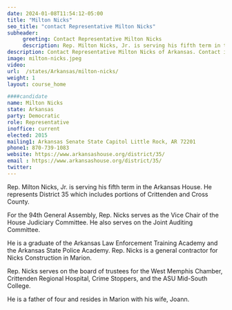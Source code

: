 ```yaml
---
date: 2024-01-08T11:54:12-05:00
title: "Milton Nicks"
seo_title: "contact Representative Milton Nicks"
subheader:
     greeting: Contact Representative Milton Nicks
     description: Rep. Milton Nicks, Jr. is serving his fifth term in the Arkansas House. He represents District 35 which includes portions of Crittenden and Cross County. For the 94th General Assembly, Rep. Nicks serves as the Vice Chair of the House Judiciary Committee. He also serves on the Joint Auditing Committee.
description: Contact Representative Milton Nicks of Arkansas. Contact information for Milton Nicks includes email address, phone number, and mailing address.
image: milton-nicks.jpeg
video:
url:  /states/Arkansas/milton-nicks/
weight: 1
layout: course_home

####candidate
name: Milton Nicks
state: Arkansas
party: Democratic
role: Representative
inoffice: current
elected: 2015
mailing1: Arkansas Senate State Capitol Little Rock, AR 72201
phone1: 870-739-1083
website: https://www.arkansashouse.org/district/35/
email : https://www.arkansashouse.org/district/35/
twitter:
---
```


Rep. Milton Nicks, Jr. is serving his fifth term in the Arkansas House. He represents District 35 which includes portions of Crittenden and Cross County.

For the 94th General Assembly, Rep. Nicks serves as the Vice Chair of the House Judiciary Committee. He also serves on the Joint Auditing Committee.

He is a graduate of the Arkansas Law Enforcement Training Academy and the Arkansas State Police Academy. Rep. Nicks is a general contractor for Nicks Construction in Marion.

Rep. Nicks serves on the board of trustees for the West Memphis Chamber, Crittenden Regional Hospital, Crime Stoppers, and the ASU Mid-South College.

He is a father of four and resides in Marion with his wife, Joann.
